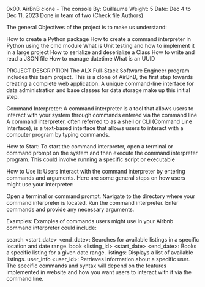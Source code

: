 0x00. AirBnB clone - The console
By: Guillaume
Weight: 5
Date: Dec 4 to Dec 11, 2023
Done in team of two (Check file Authors)

The general Objectives of the project is to make us understand: 

How to create a Python package
How to create a command interpreter in Python using the cmd module
What is Unit testing and how to implement it in a large project
How to serialize and deserialize a Class
How to write and read a JSON file
How to manage datetime
What is an UUID


PROJECT DESCRIPTION
The ALX Full-Stack Software Engineer program includes this team project. This is a clone of AirBnB, the first step towards creating a complete web application. A unique command-line interface for data administration and base classes for data storage make up this initial step.

Command Interpreter:
A command interpreter is a tool that allows users to interact with your system through commands entered via the command line
A command interpreter, often referred to as a shell or CLI (Command Line Interface), is a text-based interface that allows users to interact with a computer program by typing commands.

How to Start:
To start the command interpreter, open a terminal or command prompt on the system and then execute the command interpreter program. This could involve running a specific script or executable

How to Use it:
Users interact with the command interpreter by entering commands and arguments. Here are some general steps on how users might use your interpreter:

Open a terminal or command prompt.
Navigate to the directory where your command interpreter is located.
Run the command interpreter.
Enter commands and provide any necessary arguments.


Examples:
Examples of commands users might use in your Airbnb command interpreter could include:

search <location> <start_date> <end_date>: Searches for available listings in a specific location and date range.
book <listing_id> <start_date> <end_date>: Books a specific listing for a given date range.
listings: Displays a list of available listings.
user_info <user_id>: Retrieves information about a specific user.
The specific commands and syntax will depend on the features implemented in website and how you want users to interact with it via the command line.
